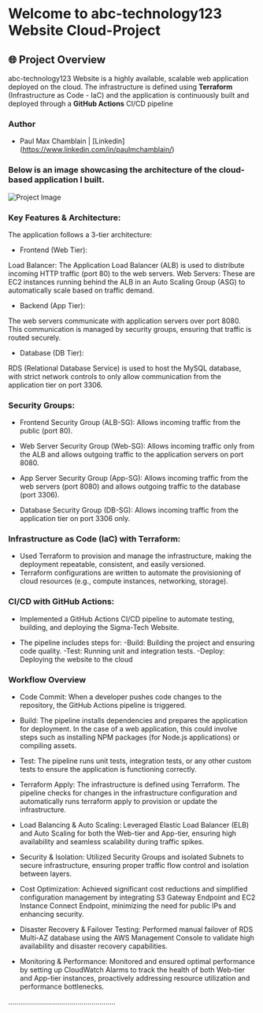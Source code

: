 
# Welcome to abc-technology123 Website Cloud-Project

## 🌐 Project Overview
abc-technology123 Website is a highly available, scalable web application deployed on the cloud. The infrastructure is defined using **Terraform** (Infrastructure as Code - IaC) and the application is continuously built and deployed through a **GitHub Actions** CI/CD pipeline 


### **Author**
- Paul Max Chamblain | 
[Linkedin] (https://www.linkedin.com/in/paulmchamblain/)

### Below is an image showcasing the architecture of the cloud-based application I built.

![Project Image](tech123/Image/firstt.jpg)

### Key Features & Architecture:
The application follows a 3-tier architecture:
- Frontend (Web Tier):

Load Balancer: The Application Load Balancer (ALB) is used to distribute incoming HTTP traffic (port 80) to the web servers.
Web Servers: These are EC2 instances running behind the ALB in an Auto Scaling Group (ASG) to automatically scale based on traffic demand.

- Backend (App Tier):

 The web servers communicate with application servers over port 8080. This communication is managed by security groups, ensuring that traffic is routed securely.
 
 
- Database (DB Tier):

RDS (Relational Database Service) is used to host the MySQL database, with strict network controls to only   allow communication from the application tier on port 3306.


### Security Groups:
- Frontend Security Group (ALB-SG): Allows incoming traffic from the public (port 80).

- Web Server Security Group (Web-SG): Allows incoming traffic only from the ALB and allows outgoing traffic to the application servers on port 8080.

- App Server Security Group (App-SG): Allows incoming traffic from the web servers (port 8080) and allows    outgoing traffic to the database (port 3306).

- Database Security Group (DB-SG): Allows incoming traffic from the application tier on port 3306 only.

### Infrastructure as Code (IaC) with Terraform:
  - Used Terraform to provision and manage the infrastructure, making the deployment repeatable, consistent, and easily versioned.
  - Terraform configurations are written to automate the provisioning of cloud resources (e.g., compute   instances, networking, storage).


### CI/CD with GitHub Actions:

- Implemented a GitHub Actions CI/CD pipeline to automate testing, building, and deploying the Sigma-Tech Website.

- The pipeline includes steps for:
     -Build: Building the project and ensuring code quality.
     -Test: Running unit and integration tests.
     -Deploy: Deploying the website to the cloud


### Workflow Overview

- Code Commit:
   When a developer pushes code changes to the repository, the GitHub Actions pipeline is triggered.

- Build:
    The pipeline installs dependencies and prepares the application for deployment.
    In the case of a web application, this could involve steps such as installing NPM packages (for Node.js applications) or compiling assets.

- Test:
The pipeline runs unit tests, integration tests, or any other custom tests to ensure the application is functioning correctly.

- Terraform Apply:
The infrastructure is defined using Terraform. The pipeline checks for changes in the infrastructure configuration and automatically runs terraform apply to provision or update the infrastructure.


- Load Balancing & Auto Scaling: Leveraged Elastic Load Balancer (ELB) and Auto Scaling for both the Web-tier and App-tier, ensuring high availability and seamless scalability during traffic spikes.

- Security & Isolation: Utilized Security Groups and isolated Subnets to secure infrastructure, ensuring proper traffic flow control and isolation between layers.

- Cost Optimization: Achieved significant cost reductions and simplified configuration management by integrating S3 Gateway Endpoint and EC2 Instance Connect Endpoint, minimizing the need for public IPs and enhancing security.

- Disaster Recovery & Failover Testing: Performed manual failover of RDS Multi-AZ database using the AWS Management Console to validate high availability and disaster recovery capabilities.

- Monitoring & Performance: Monitored and ensured optimal performance by setting up CloudWatch Alarms to track the health of both Web-tier and App-tier instances, proactively addressing resource utilization and performance bottlenecks.


......................................................


